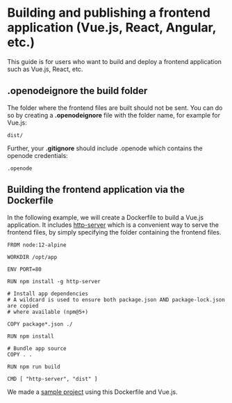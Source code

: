 # Building and publishing a frontend application (Vue.js, React, Angular, etc.)

This guide is for users who want to build and deploy a frontend application such as Vue.js, React, etc.

## .openodeignore the build folder

The folder where the frontend files are built should not be sent. You can do so by creating a **.openodeignore** file with the folder name, for example for Vue.js:

    dist/

Further, your **.gitignore** should include .openode which contains the openode credentials:

    .openode

## Building the frontend application via the Dockerfile

In the following example, we will create a Dockerfile to build a Vue.js application. 
It includes [http-server](https://www.npmjs.com/package/http-server) which is a convenient way to serve the frontend files, by simply specifying the folder containing the frontend files.

    FROM node:12-alpine

    WORKDIR /opt/app

    ENV PORT=80

    RUN npm install -g http-server

    # Install app dependencies
    # A wildcard is used to ensure both package.json AND package-lock.json are copied
    # where available (npm@5+)

    COPY package*.json ./

    RUN npm install

    # Bundle app source
    COPY . .

    RUN npm run build

    CMD [ "http-server", "dist" ]

We made a [sample project](https://github.com/openode-io/vuejs-hello-world) using this Dockerfile and Vue.js.